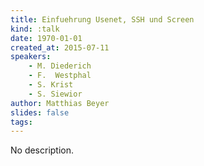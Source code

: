 ```yaml
---
title: Einfuehrung Usenet, SSH und Screen
kind: :talk
date: 1970-01-01
created_at: 2015-07-11
speakers:
    - M. Diederich
    - F.  Westphal
    - S. Krist
    - S. Siewior
author: Matthias Beyer
slides: false
tags:
---
```


No description.

